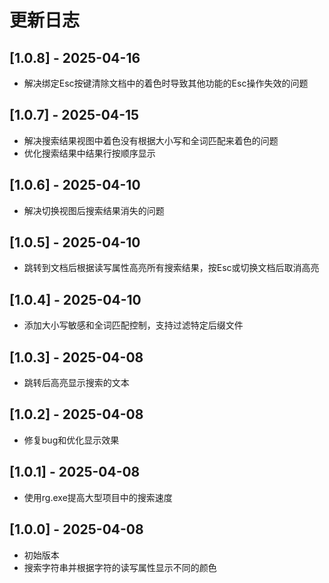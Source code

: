 # 更新日志
## [1.0.8] - 2025-04-16
- 解决绑定Esc按键清除文档中的着色时导致其他功能的Esc操作失效的问题

## [1.0.7] - 2025-04-15
- 解决搜索结果视图中着色没有根据大小写和全词匹配来着色的问题
- 优化搜索结果中结果行按顺序显示

## [1.0.6] - 2025-04-10
- 解决切换视图后搜索结果消失的问题

## [1.0.5] - 2025-04-10
- 跳转到文档后根据读写属性高亮所有搜索结果，按Esc或切换文档后取消高亮

## [1.0.4] - 2025-04-10
- 添加大小写敏感和全词匹配控制，支持过滤特定后缀文件

## [1.0.3] - 2025-04-08
- 跳转后高亮显示搜索的文本

## [1.0.2] - 2025-04-08
- 修复bug和优化显示效果

## [1.0.1] - 2025-04-08
- 使用rg.exe提高大型项目中的搜索速度

## [1.0.0] - 2025-04-08
- 初始版本
- 搜索字符串并根据字符的读写属性显示不同的颜色